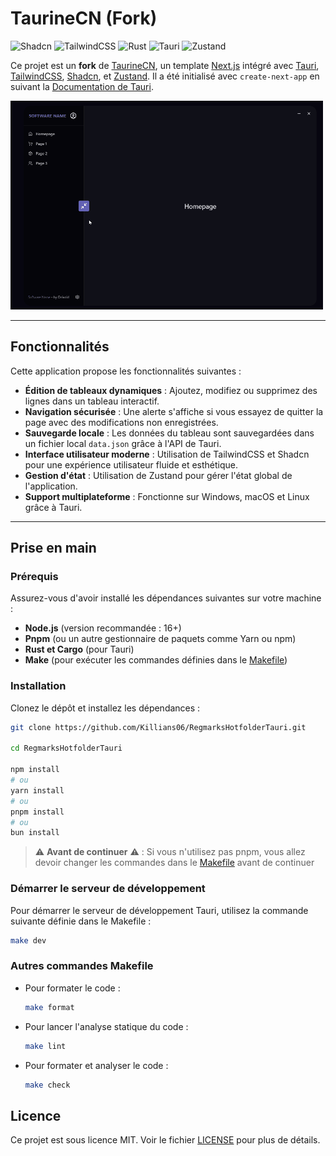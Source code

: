 # TaurineCN (Fork)

![Shadcn](https://img.shields.io/badge/-Shadcn-007ACC?logo=visual-studio-code&logoColor=white)
![TailwindCSS](https://img.shields.io/badge/-TailwindCSS-38B2AC?logo=tailwind-css&logoColor=white)
![Rust](https://img.shields.io/badge/-Rust-000000?logo=rust&logoColor=white)
![Tauri](https://img.shields.io/badge/-Tauri-FFC131?logo=tauri&logoColor=white)
![Zustand](https://img.shields.io/badge/-Zustand-000000?logo=zustand&logoColor=white)

Ce projet est un **fork** de [TaurineCN](https://github.com/Onivoid/TaurineCN), un template [Next.js](https://nextjs.org/) intégré avec [Tauri](https://tauri.app/), [TailwindCSS](https://tailwindcss.com/), [Shadcn](https://ui.shadcn.com), et [Zustand](https://github.com/pmndrs/zustand). Il a été initialisé avec `create-next-app` en suivant la [Documentation de Tauri](https://tauri.app/fr/v1/guides/getting-started/setup/next-js).

![Présentation Gif](./Documentation/Assets/Animationsmall.gif)

---

## Fonctionnalités

Cette application propose les fonctionnalités suivantes :

- **Édition de tableaux dynamiques** : Ajoutez, modifiez ou supprimez des lignes dans un tableau interactif.
- **Navigation sécurisée** : Une alerte s'affiche si vous essayez de quitter la page avec des modifications non enregistrées.
- **Sauvegarde locale** : Les données du tableau sont sauvegardées dans un fichier local `data.json` grâce à l'API de Tauri.
- **Interface utilisateur moderne** : Utilisation de TailwindCSS et Shadcn pour une expérience utilisateur fluide et esthétique.
- **Gestion d'état** : Utilisation de Zustand pour gérer l'état global de l'application.
- **Support multiplateforme** : Fonctionne sur Windows, macOS et Linux grâce à Tauri.

---

## Prise en main

### Prérequis

Assurez-vous d'avoir installé les dépendances suivantes sur votre machine :

- **Node.js** (version recommandée : 16+)
- **Pnpm** (ou un autre gestionnaire de paquets comme Yarn ou npm)
- **Rust et Cargo** (pour Tauri)
- **Make** (pour exécuter les commandes définies dans le [Makefile](./Makefile))

### Installation

Clonez le dépôt et installez les dépendances :

```bash
git clone https://github.com/Killians06/RegmarksHotfolderTauri.git

cd RegmarksHotfolderTauri

npm install
# ou
yarn install
# ou
pnpm install
# ou
bun install
```

> ⚠️ **Avant de continuer** ⚠️ : Si vous n'utilisez pas pnpm, vous allez devoir changer les commandes dans le [Makefile](./Makefile) avant de continuer

### Démarrer le serveur de développement

Pour démarrer le serveur de développement Tauri, utilisez la commande suivante définie dans le Makefile :

```bash
make dev
```

### Autres commandes Makefile

- Pour formater le code :

  ```bash
  make format
  ```

- Pour lancer l'analyse statique du code :

  ```bash
  make lint
  ```

- Pour formater et analyser le code :

  ```bash
  make check
  ```

## Licence

Ce projet est sous licence MIT. Voir le fichier [LICENSE](./LICENSE) pour plus de détails.